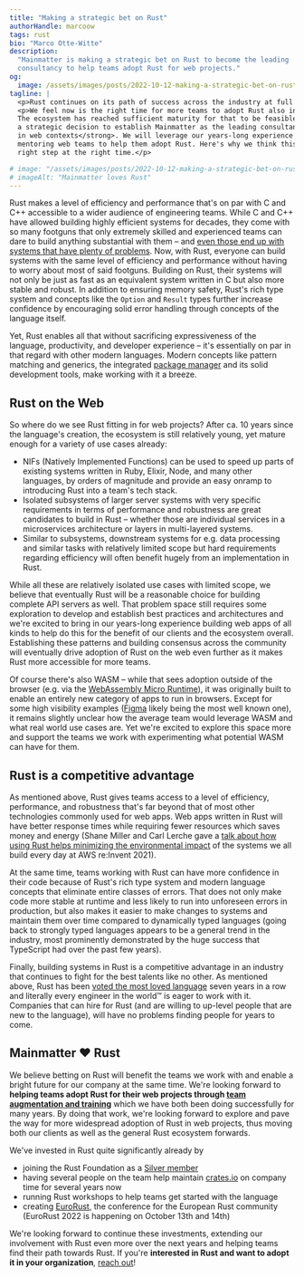 ```yaml
---
title: "Making a strategic bet on Rust"
authorHandle: marcoow
tags: rust
bio: "Marco Otte-Witte"
description:
  "Mainmatter is making a strategic bet on Rust to become the leading
  consultancy to help teams adopt Rust for web projects."
og:
  image: /assets/images/posts/2022-10-12-making-a-strategic-bet-on-rust/og-image.jpg
tagline: |
  <p>Rust continues on its path of success across the industry at full pace. It's been adopted by most big tech companies including Google, Microsoft, and AWS, <a href="https://survey.stackoverflow.co/2022/#section-most-loved-dreaded-and-wanted-programming-scripting-and-markup-languages">voted the most loved language</a> seven years in a row, and just recently <a href="https://git.kernel.org/pub/scm/linux/kernel/git/torvalds/linux.git/commit/?id=8aebac82933ff1a7c8eede18cab11e1115e2062b">was added to the Linux Kernel</a>.</p>
  <p>We feel now is the right time for more teams to adopt Rust also in web projects.
  The ecosystem has reached sufficient maturity for that to be feasible and <strong>we're making
  a strategic decision to establish Mainmatter as the leading consultancy for Rust
  in web contexts</strong>. We will leverage our years-long experience augmenting and
  mentoring web teams to help them adopt Rust. Here's why we think this is the
  right step at the right time.</p>

# image: "/assets/images/posts/2022-10-12-making-a-strategic-bet-on-rust/mainmatter-loves-rust.svg"
# imageAlt: "Mainmatter loves Rust"
---
```


Rust makes a level of efficiency and performance that's on par with C and C++
accessible to a wider audience of engineering teams. While C and C++ have
allowed building highly efficient systems for decades, they come with so many
footguns that only extremely skilled and experienced teams can dare to build
anything substantial with them – and
[even those end up with systems that have plenty of problems](https://www.memorysafety.org/about/).
Now, with Rust, everyone can build systems with the same level of efficiency and
performance without having to worry about most of said footguns. Building on
Rust, their systems will not only be just as fast as an equivalent system
written in C but also more stable and robust. In addition to ensuring memory
safety, Rust's rich type system and concepts like the `Option` and `Result`
types further increase confidence by encouraging solid error handling through
concepts of the language itself.

Yet, Rust enables all that without sacrificing expressiveness of the language,
productivity, and developer experience – it's essentially on par in that regard
with other modern languages. Modern concepts like pattern matching and generics,
the integrated [package manager](https://doc.rust-lang.org/cargo/) and its solid
development tools, make working with it a breeze.

## Rust on the Web

So where do we see Rust fitting in for web projects? After ca. 10 years since
the language's creation, the ecosystem is still relatively young, yet mature
enough for a variety of use cases already:

- NIFs (Natively Implemented Functions) can be used to speed up parts of
  existing systems written in Ruby, Elixir, Node, and many other languages, by
  orders of magnitude and provide an easy onramp to introducing Rust into a
  team's tech stack.
- Isolated subsystems of larger server systems with very specific requirements
  in terms of performance and robustness are great candidates to build in Rust –
  whether those are individual services in a microservices architecture or
  layers in multi-layered systems.
- Similar to subsystems, downstream systems for e.g. data processing and similar
  tasks with relatively limited scope but hard requirements regarding efficiency
  will often benefit hugely from an implementation in Rust.

While all these are relatively isolated use cases with limited scope, we believe
that eventually Rust will be a reasonable choice for building complete API
servers as well. That problem space still requires some exploration to develop
and establish best practices and architectures and we're excited to bring in our
years-long experience building web apps of all kinds to help do this for the
benefit of our clients and the ecosystem overall. Establishing these patterns
and building consensus across the community will eventually drive adoption of
Rust on the web even further as it makes Rust more accessible for more teams.

Of course there's also WASM – while that sees adoption outside of the browser
(e.g. via the
[WebAssembly Micro Runtime](https://github.com/bytecodealliance/wasm-micro-runtime)),
it was originally built to enable an entirely new category of apps to run in
browsers. Except for some high visibility examples
([Figma](https://www.figma.com/) likely being the most well known one), it
remains slightly unclear how the average team would leverage WASM and what real
world use cases are. Yet we're excited to explore this space more and support
the teams we work with experimenting what potential WASM can have for them.

## Rust is a competitive advantage

As mentioned above, Rust gives teams access to a level of efficiency,
performance, and robustness that's far beyond that of most other technologies
commonly used for web apps. Web apps written in Rust will have better response
times while requiring fewer resources which saves money and energy (Shane Miller
and Carl Lerche gave a
[talk about how using Rust helps minimizing the environmental impact](https://www.youtube.com/watch?v=yQZaBtUjQ1w)
of the systems we all build every day at AWS re:Invent 2021).

At the same time, teams working with Rust can have more confidence in their code
because of Rust's rich type system and modern language concepts that eliminate
entire classes of errors. That does not only make code more stable at runtime
and less likely to run into unforeseen errors in production, but also makes it
easier to make changes to systems and maintain them over time compared to
dynamically typed languages (going back to strongly typed languages appears to
be a general trend in the industry, most prominently demonstrated by the huge
success that TypeScript had over the past few years).

Finally, building systems in Rust is a competitive advantage in an industry that
continues to fight for the best talents like no other. As mentioned above, Rust
has been
[voted the most loved language](https://survey.stackoverflow.co/2022/#section-most-loved-dreaded-and-wanted-programming-scripting-and-markup-languages)
seven years in a row and literally every engineer in the world™ is eager to work
with it. Companies that can hire for Rust (and are willing to up-level people
that are new to the language), will have no problems finding people for years to
come.

## Mainmatter ❤️ Rust

We believe betting on Rust will benefit the teams we work with and enable a
bright future for our company at the same time. We're looking forward to
<strong>helping teams adopt Rust for their web projects through
[team augmentation and training](/services/team-augmentation-and-training/)</strong>
which we have both been doing successfully for many years. By doing that work,
we're looking forward to explore and pave the way for more widespread adoption
of Rust in web projects, thus moving both our clients as well as the general
Rust ecosystem forwards.

We've invested in Rust quite significantly already by

- joining the Rust Foundation as a
  [Silver member](https://foundation.rust-lang.org/members/)
- having several people on the team help maintain [crates.io](https://crates.io)
  on company time for several years now
- running Rust workshops to help teams get started with the language
- creating [EuroRust](https://eurorust.eu), the conference for the European Rust
  community (EuroRust 2022 is happening on October 13th and 14th)

We're looking forward to continue these investments, extending our involvement
with Rust even more over the next years and helping teams find their path
towards Rust. If you're **interested in Rust and want to adopt it in your
organization**, [reach out](/contact/)!
